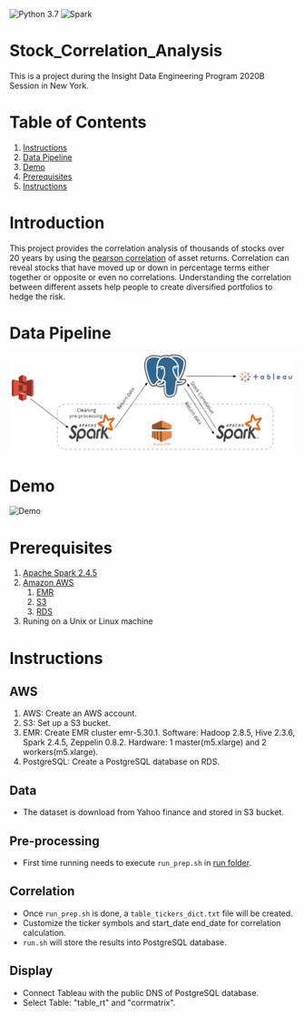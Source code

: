 ![Python 3.7](https://img.shields.io/badge/python-v3.7-blue)
![Spark](https://img.shields.io/badge/Spark-2.4.5-green)

# Stock_Correlation_Analysis
This is a project during the Insight Data Engineering Program 2020B Session in New York.

# Table of Contents
1. [Instructions](README.md#Instructions)
2. [Data Pipeline](README.md#Data-Pipeline)
3. [Demo](README.md#Demo)
4. [Prerequisites](README.md#Prerequisites)
5. [Instructions](README.md#Instructions)

# Introduction
This project provides the correlation analysis of thousands of stocks over 20 years by using the [pearson correlation](https://en.wikipedia.org/wiki/Pearson_correlation_coefficient) of asset returns. Correlation can reveal stocks that have moved up or down in percentage terms either together or opposite or even no correlations. Understanding the correlation between different assets help people to create diversified portfolios to hedge the risk.

# Data Pipeline
![pipeline](https://github.com/rhettxio/Stock_Correlation_Analysis/blob/master/docs/pipeline.png)

# Demo
![Demo](https://media.giphy.com/media/S939VwsrwtRbg1eszW/giphy.gif)

# Prerequisites
1. [Apache Spark 2.4.5](https://spark.apache.org/docs/2.4.5/)
2. [Amazon AWS](https://aws.amazon.com/)
	1. [EMR](https://aws.amazon.com/emr/?nc=sn&loc=0&whats-new-cards.sort-by=item.additionalFields.postDateTime&whats-new-cards.sort-order=desc)
	2. [S3](https://aws.amazon.com/s3/)
	3. [RDS](https://aws.amazon.com/rds/)
3. Runing on a Unix or Linux machine

# Instructions

## AWS
1. AWS: Create an AWS account.
2. S3: Set up a S3 bucket.
3. EMR: Create EMR cluster emr-5.30.1. Software: Hadoop 2.8.5, Hive 2.3.6, Spark 2.4.5, Zeppelin 0.8.2. Hardware: 1 master(m5.xlarge) and 2 workers(m5.xlarge).
4. PostgreSQL: Create a PostgreSQL database on RDS.

## Data
* The dataset is download from Yahoo finance and stored in S3 bucket.

## Pre-processing
* First time running needs to execute `run_prep.sh` in [run folder](https://github.com/rhettxio/Stock_Correlation_Analysis/tree/master/run).

## Correlation
* Once `run_prep.sh` is done, a `table_tickers_dict.txt` file will be created.
* Customize the ticker symbols and start_date end_date for correlation calculation.
* `run.sh` will store the results into PostgreSQL database.

## Display
* Connect Tableau with the public DNS of PostgreSQL database.
* Select Table: "table_rt" and "corrmatrix".
